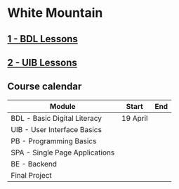 # White Mountain

## [1 - BDL Lessons]()
## [2 - UIB Lessons]()

## Course calendar

| Module                         | Start     | End |
| ------------------------------ | -------------------------- |---|
| BDL - Basic Digital Literacy   | 19 April |           |
| UIB - User Interface Basics    |  |      |
| PB - Programming Basics        |  |  |
| SPA - Single Page Applications |  |    |
| BE - Backend                        |  |      |
| Final Project                  |  |          |

